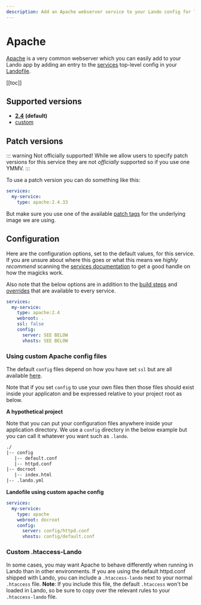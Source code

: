 ```yaml
---
description: Add an Apache webserver service to your Lando config for local development with all the power of Docker and Docker Compose; learn how to change version, setup SSL, use a custom webroot or use custom Apache config.
---
```


# Apache

[Apache](https://www.apache.org/) is a very common webserver which you can easily add to your Lando app by adding an entry to the [services](./../config/services.md) top-level config in your [Landofile](./../config/lando.md).

[[toc]]

## Supported versions

*   **[2.4](https://hub.docker.com/r/bitnami/apache)** **(default)**
*   [custom](./../config/services.md#advanced)

## Patch versions

::: warning Not officially supported!
While we allow users to specify patch versions for this service they are not *officially* supported so if you use one YMMV.
:::

To use a patch version you can do something like this:

```yaml
services:
  my-service:
    type: apache:2.4.33
```

But make sure you use one of the available [patch tags](https://hub.docker.com/r/bitnami/apache/tags) for the underlying image we are using.

## Configuration

Here are the configuration options, set to the default values, for this service. If you are unsure about where this goes or what this means we *highly recommend* scanning the [services documentation](./../config/services.md) to get a good handle on how the magicks work.

Also note that the below options are in addition to the [build steps](./../config/services.md#build-steps) and [overrides](./../config/services.md#overrides) that are available to every service.

```yaml
services:
  my-service:
    type: apache:2.4
    webroot: .
    ssl: false
    config:
      server: SEE BELOW
      vhosts: SEE BELOW
```

### Using custom Apache config files

The default `config` files depend on how you have set `ssl` but are all available [here](https://github.com/lando/lando/tree/master/plugins/lando-services/services/apache).

Note that if you set `config` to use your own files then those files should exist inside your applicaton and be expressed relative to your project root as below.

**A hypothetical project**

Note that you can put your configuration files anywhere inside your application directory. We use a `config` directory in the below example but you can call it whatever you want such as `.lando`.

```bash
./
|-- config
   |-- default.conf
   |-- httpd.conf
|-- docroot
   |-- index.html
|-- .lando.yml
```

**Landofile using custom apache config**

```yaml
services:
  my-service:
    type: apache
    webroot: docroot
    config:
      server: config/httpd.conf
      vhosts: config/default.conf
```

### Custom .htaccess-Lando

In some cases, you may want Apache to behave differently when running in Lando than in other environments. If you are using the default httpd.conf shipped with Lando, you can include a `.htaccess-lando` next to your normal `.htaccess` file. **Note**: If you include this file, the default `.htaccess` won't be loaded in Lando, so be sure to copy over the relevant rules to your `.htaccess-lando` file.
